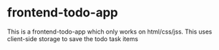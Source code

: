 # frontend-todo-app
This is a frontend-todo-app which only works on html/css/jss. This uses client-side storage to save the todo task items
